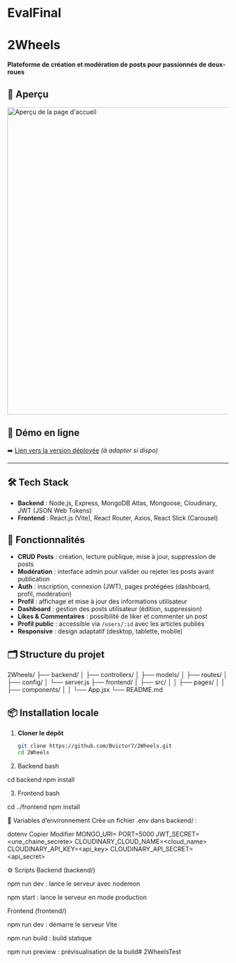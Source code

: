# EvalFinal  
# 2Wheels

**Plateforme de création et modération de posts pour passionnés de deux-roues**

## 🎥 Aperçu

<img src="screenshot-homepage.png" alt="Aperçu de la page d'accueil" width="700" />

## 🔗 Démo en ligne

➡️ [Lien vers la version déployée](https://2wheels.vercel.app) *(à adapter si dispo)*

---

## 🛠 Tech Stack

* **Backend** : Node.js, Express, MongoDB Atlas, Mongoose, Cloudinary, JWT (JSON Web Tokens)  
* **Frontend** : React.js (Vite), React Router, Axios, React Slick (Carousel)

## 🚀 Fonctionnalités

* **CRUD Posts** : création, lecture publique, mise à jour, suppression de posts  
* **Modération** : interface admin pour valider ou rejeter les posts avant publication  
* **Auth** : inscription, connexion (JWT), pages protégées (dashboard, profil, modération)  
* **Profil** : affichage et mise à jour des informations utilisateur  
* **Dashboard** : gestion des posts utilisateur (édition, suppression)  
* **Likes & Commentaires** : possibilité de liker et commenter un post  
* **Profil public** : accessible via `/users/:id` avec les articles publiés  
* **Responsive** : design adaptatif (desktop, tablette, mobile)

## 🗂 Structure du projet

2Wheels/
├── backend/
│ ├── controllers/
│ ├── models/
│ ├── routes/
│ ├── config/
│ └── server.js
├── frontend/
│ ├── src/
│ │ ├── pages/
│ │ ├── components/
│ │ └── App.jsx
└── README.md

## 📦 Installation locale

1. **Cloner le dépôt**

   ```bash
   git clone https://github.com/Bvictor7/2Wheels.git
   cd 2Wheels

2. Backend
bash

cd backend
npm install

3. Frontend
bash

cd ../frontend
npm install

📝 Variables d’environnement
Crée un fichier .env dans backend/ :

dotenv
Copier
Modifier
MONGO_URI=<your-mongodb-atlas-uri>
PORT=5000
JWT_SECRET=<une_chaine_secrete>
CLOUDINARY_CLOUD_NAME=<cloud_name>
CLOUDINARY_API_KEY=<api_key>
CLOUDINARY_API_SECRET=<api_secret>

⚙️ Scripts
Backend (backend/)

npm run dev : lance le serveur avec nodemon

npm start : lance le serveur en mode production

Frontend (frontend/)

npm run dev : démarre le serveur Vite

npm run build : build statique

npm run preview : prévisualisation de la build# 2WheelsTest

